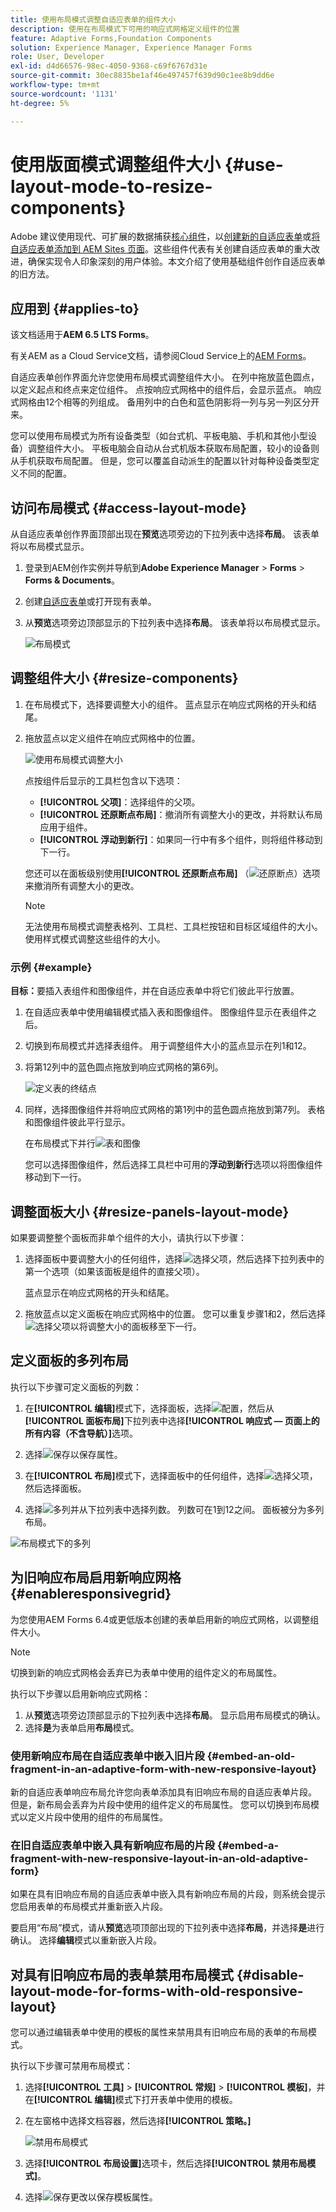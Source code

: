 ```yaml
---
title: 使用布局模式调整自适应表单的组件大小
description: 使用在布局模式下可用的响应式网格定义组件的位置
feature: Adaptive Forms,Foundation Components
solution: Experience Manager, Experience Manager Forms
role: User, Developer
exl-id: d4d66576-98ec-4050-9368-c69f6767d31e
source-git-commit: 30ec8835be1af46e497457f639d90c1ee8b9dd6e
workflow-type: tm+mt
source-wordcount: '1131'
ht-degree: 5%

---
```


# 使用版面模式调整组件大小 {#use-layout-mode-to-resize-components}

<span class="preview">Adobe 建议使用现代、可扩展的数据捕获[核心组件](https://experienceleague.adobe.com/docs/experience-manager-core-components/using/adaptive-forms/introduction.html?lang=zh-Hans)，以[创建新的自适应表单](/help/forms/using/create-an-adaptive-form-core-components.md)或[将自适应表单添加到 AEM Sites 页面](/help/forms/using/create-or-add-an-adaptive-form-to-aem-sites-page.md)。这些组件代表有关创建自适应表单的重大改进，确保实现令人印象深刻的用户体验。本文介绍了使用基础组件创作自适应表单的旧方法。</span>

## 应用到 {#applies-to}

该文档适用于&#x200B;**AEM 6.5 LTS Forms**。

有关AEM as a Cloud Service文档，请参阅Cloud Service上的[AEM Forms](https://experienceleague.adobe.com/docs/experience-manager-cloud-service/content/forms/adaptive-forms-authoring/authoring-adaptive-forms-foundation-components/configure-layout-of-an-adaptive-form/resize-using-layout-mode.html?lang=zh-Hans&)。


自适应表单创作界面允许您使用布局模式调整组件大小。 在列中拖放蓝色圆点，以定义起点和终点来定位组件。 点按响应式网格中的组件后，会显示蓝点。 响应式网格由12个相等的列组成。 备用列中的白色和蓝色阴影将一列与另一列区分开来。

您可以使用布局模式为所有设备类型（如台式机、平板电脑、手机和其他小型设备）调整组件大小。 平板电脑会自动从台式机版本获取布局配置，较小的设备则从手机获取布局配置。 但是，您可以覆盖自动派生的配置以针对每种设备类型定义不同的配置。

## 访问布局模式 {#access-layout-mode}

从自适应表单创作界面顶部出现在&#x200B;**预览**&#x200B;选项旁边的下拉列表中选择&#x200B;**布局**。 该表单将以布局模式显示。

1. 登录到AEM创作实例并导航到&#x200B;**Adobe Experience Manager** > **Forms** > **Forms &amp; Documents**。
1. 创建[自适应表单](../../forms/using/creating-adaptive-form.md)或打开现有表单。
1. 从&#x200B;**预览**&#x200B;选项旁边顶部显示的下拉列表中选择&#x200B;**布局**。 该表单将以布局模式显示。

   ![布局模式](assets/layout_mode_ic_new.png)

## 调整组件大小 {#resize-components}

1. 在布局模式下，选择要调整大小的组件。 蓝点显示在响应式网格的开头和结尾。
1. 拖放蓝点以定义组件在响应式网格中的位置。

   ![使用布局模式调整大小](assets/layout_mode_resize_new_updated1.png)

   点按组件后显示的工具栏包含以下选项：

   * **[!UICONTROL 父项]**：选择组件的父项。
   * **[!UICONTROL 还原断点布局]**：撤消所有调整大小的更改，并将默认布局应用于组件。
   * **[!UICONTROL 浮动到新行]**：如果同一行中有多个组件，则将组件移动到下一行。

   您还可以在面板级别使用&#x200B;**[!UICONTROL 还原断点布局]** （![还原断点](assets/reverttopreviouslypublishedversion.png)）选项来撤消所有调整大小的更改。

   >[!NOTE]
   >
   >无法使用布局模式调整表格列、工具栏、工具栏按钮和目标区域组件的大小。 使用样式模式调整这些组件的大小。

### 示例 {#example}

**目标：**&#x200B;要插入表组件和图像组件，并在自适应表单中将它们彼此平行放置。

1. 在自适应表单中使用编辑模式插入表和图像组件。 图像组件显示在表组件之后。
1. 切换到布局模式并选择表组件。 用于调整组件大小的蓝点显示在列1和12。
1. 将第12列中的蓝色圆点拖放到响应式网格的第6列。

   ![定义表的终结点](assets/layout_mode_end_point_table_new.png)

1. 同样，选择图像组件并将响应式网格的第1列中的蓝色圆点拖放到第7列。 表格和图像组件彼此平行显示。

   在布局模式下并行![表和图像](assets/table_image_parallel_new.png)

   您可以选择图像组件，然后选择工具栏中可用的&#x200B;**浮动到新行**&#x200B;选项以将图像组件移动到下一行。

## 调整面板大小 {#resize-panels-layout-mode}

如果要调整整个面板而非单个组件的大小，请执行以下步骤：

1. 选择面板中要调整大小的任何组件，选择![选择父项](assets/select_parent_icon.svg)，然后选择下拉列表中的第一个选项（如果该面板是组件的直接父项）。

   蓝点显示在响应式网格的开头和结尾。

1. 拖放蓝点以定义面板在响应式网格中的位置。
您可以重复步骤1和2，然后选择![选择父项](assets/float_to_new_line_icon.svg)以将调整大小的面板移至下一行。

## 定义面板的多列布局

执行以下步骤可定义面板的列数：

1. 在&#x200B;**[!UICONTROL 编辑]**&#x200B;模式下，选择面板，选择![配置](assets/configure_icon.png)，然后从&#x200B;**[!UICONTROL 面板布局]**&#x200B;下拉列表中选择&#x200B;**[!UICONTROL 响应式 — 页面上的所有内容（不含导航）]**&#x200B;选项。

1. 选择![保存](assets/save_icon.svg)以保存属性。

1. 在&#x200B;**[!UICONTROL 布局]**&#x200B;模式下，选择面板中的任何组件，选择![选择父项](assets/select_parent_icon.svg)，然后选择面板。

1. 选择![多列](assets/multi-column.svg)并从下拉列表中选择列数。 列数可在1到12之间。 面板被分为多列布局。

![布局模式下的多列](assets/multi-column-layout.png)

## 为旧响应布局启用新响应网格 {#enableresponsivegrid}

为您使用AEM Forms 6.4或更低版本创建的表单启用新的响应式网格，以调整组件大小。

>[!NOTE]
>
>切换到新的响应式网格会丢弃已为表单中使用的组件定义的布局属性。

执行以下步骤以启用新响应式网格：

1. 从&#x200B;**预览**&#x200B;选项旁边顶部显示的下拉列表中选择&#x200B;**布局**。 显示启用布局模式的确认。
1. 选择&#x200B;**是**&#x200B;为表单启用&#x200B;**布局**&#x200B;模式。

### 使用新响应布局在自适应表单中嵌入旧片段 {#embed-an-old-fragment-in-an-adaptive-form-with-new-responsive-layout}

新的自适应表单响应布局允许您向表单添加具有旧响应布局的自适应表单片段。 但是，新布局会丢弃为片段中使用的组件定义的布局属性。 您可以切换到布局模式以定义片段中使用的组件的布局属性。

### 在旧自适应表单中嵌入具有新响应布局的片段 {#embed-a-fragment-with-new-responsive-layout-in-an-old-adaptive-form}

如果在具有旧响应布局的自适应表单中嵌入具有新响应布局的片段，则系统会提示您启用表单的布局模式并重新嵌入片段。

要启用“布局”模式，请从&#x200B;**预览**&#x200B;选项顶部出现的下拉列表中选择&#x200B;**布局**，并选择&#x200B;**是**&#x200B;进行确认。 选择&#x200B;**编辑**&#x200B;模式以重新嵌入片段。

## 对具有旧响应布局的表单禁用布局模式 {#disable-layout-mode-for-forms-with-old-responsive-layout}

您可以通过编辑表单中使用的模板的属性来禁用具有旧响应布局的表单的布局模式。

执行以下步骤可禁用布局模式：

1. 选择&#x200B;**[!UICONTROL 工具]** > **[!UICONTROL 常规]** > **[!UICONTROL 模板]**，并在&#x200B;**[!UICONTROL 编辑]**&#x200B;模式下打开表单中使用的模板。
1. 在左窗格中选择文档容器，然后选择&#x200B;**[!UICONTROL 策略。]**

   ![禁用布局模式](assets/policy_disable_layout_mode.png)

1. 选择&#x200B;**[!UICONTROL 布局设置]**&#x200B;选项卡，然后选择&#x200B;**[!UICONTROL 禁用布局模式]**。
1. 选择![保存更改](assets/save_icon.png)以保存模板属性。

